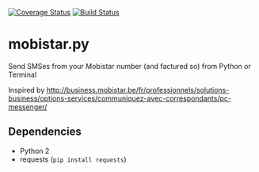 [![Coverage Status](https://img.shields.io/coveralls/titouanc/mobistar.py.svg)](https://coveralls.io/r/titouanc/mobistar.py?branch=master)
[![Build Status](https://travis-ci.org/titouanc/mobistar.py.svg?branch=master)](https://travis-ci.org/titouanc/mobistar.py)

# mobistar.py

Send SMSes from your Mobistar number (and factured so) from Python or Terminal

Inspired by http://business.mobistar.be/fr/professionnels/solutions-business/options-services/communiquez-avec-correspondants/pc-messenger/

## Dependencies

* Python 2
* requests (`pip install requests`)
